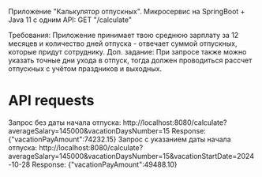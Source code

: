 Приложение "Калькулятор отпускных".
Микросервис на SpringBoot + Java 11 c одним API:
GET "/calculate"

Требования: Приложение принимает твою среднюю зарплату за 12 месяцев и количество дней отпуска - отвечает суммой отпускных, которые придут сотруднику.
Доп. задание: При запросе также можно указать точные дни ухода в отпуск, тогда должен проводиться рассчет отпускных с учётом праздников и выходных.
# API requests
Запрос без даты начала отпуска:
http://localhost:8080/calculate?averageSalary=145000&vacationDaysNumber=15
Response: {"vacationPayAmount":74232.15}
Запрос с указанием даты начала отпуска:
http://localhost:8080/calculate?averageSalary=145000&vacationDaysNumber=15&vacationStartDate=2024-10-28
Response: {"vacationPayAmount":49488.10}
